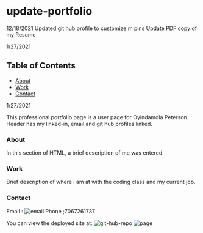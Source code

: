 # update-portfolio

12/18/2021
Updated git hub profile to customize m pins
Update PDF copy of my Resume

1/27/2021

## Table of Contents

- [About](#About)
- [Work](#Profile)
- [Contact](#Contact)


1/27/2021

This professional portfolio page is a user page for Oyindamola Peterson. 
Header has my linked-in, email and git hub profiles linked.

### About 
In this section of HTML, a brief description of me was entered. 

### Work
Brief description of where i am at with the coding class and my current job.

### Contact
Email : ![email]()
Phone ;7067261737






You can view the deployed site at:
![git-hub-repo](https://github.com/oyindami/Portfolio-Update)
![page](https://github.com/oyindami/Portfolio-Update)
